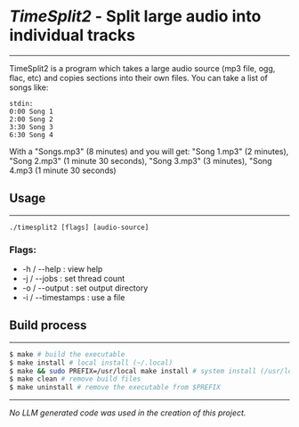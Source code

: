 # *TimeSplit2* - Split large audio into individual tracks
--------------------------------------------------------------------------------

TimeSplit2 is a program which takes a large audio source (mp3 file, ogg, flac,
etc) and copies sections into their own files. You can take a list of songs
like:

```
stdin:
0:00 Song 1
2:00 Song 2
3:30 Song 3
6:30 Song 4
```

With a "Songs.mp3" (8 minutes) and you will get:
"Song 1.mp3" (2 minutes),
"Song 2.mp3" (1 minute 30 seconds),
"Song 3.mp3" (3 minutes),
"Song 4.mp3 (1 minute 30 seconds)

## Usage
--------------------------------------------------------------------------------

`./timesplit2 [flags] [audio-source]`

### Flags:
* -h / --help : view help
* -j / --jobs : set thread count
* -o / --output : set output directory
* -i / --timestamps : use a file

## Build process
--------------------------------------------------------------------------------

```sh
$ make # build the executable
$ make install # local install (~/.local)
$ make && sudo PREFIX=/usr/local make install # system install (/usr/local)
$ make clean # remove build files
$ make uninstall # remove the executable from $PREFIX
```

--------------------------------------------------------------------------------
*No LLM generated code was used in the creation of this project.*
